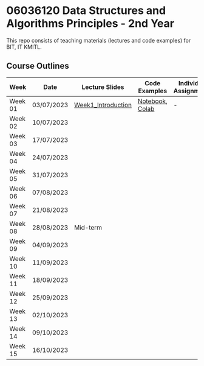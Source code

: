 # 06036120 Data Structures and Algorithms Principles - 2nd Year

This repo consists of teaching materials (lectures and code examples) for BIT, IT KMITL.

## Course Outlines
|Week| Date | Lecture Slides|Code Examples|Individual Assignments|
|---|---|---|---|---|
|Week 01| 03/07/2023 | [Week1_Introduction](https://github.com/noswolf/DSA_BIT/blob/master/Week1/BDSA_Week1_2pages.pdf) |[Notebook](https://nbviewer.jupyter.org/github/noswolf/DSA_BIT/blob/master/Week1/DSA_Week1.ipynb), [Colab](https://colab.research.google.com/github/noswolf/DSA_BIT/blob/master/Week1/DSA_Week1.ipynb) | - |
|Week 02| 10/07/2023 | | |  | |
|Week 03| 17/07/2023 | | |  | |
|Week 04| 24/07/2023 | | |  | |
|Week 05| 31/07/2023 | | |  | |
|Week 06| 07/08/2023 | | |  | |
|Week 07| 21/08/2023 | | |  | |
|Week 08| 28/08/2023 | Mid-term | |
|Week 09| 04/09/2023 | | |  | |
|Week 10| 11/09/2023 | | |  | |
|Week 11| 18/09/2023 | | |  | |
|Week 12| 25/09/2023 | |  |  | |
|Week 13| 02/10/2023 | | |  | |
|Week 14| 09/10/2023 | | |  | |
|Week 15| 16/10/2023 | | |  | |
